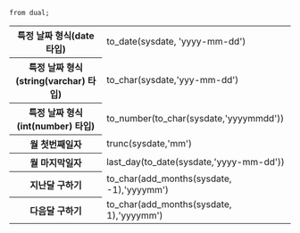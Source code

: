 ```
from dual;
```

<table>
  <tr>
    <th>특정 날짜 형식(date 타입)</th>
    <td>to_date(sysdate, 'yyyy-mm-dd')</td>
  </tr>
  <tr>
    <th>특정 날짜 형식(string(varchar) 타입)</th>
    <td>to_char(sysdate,'yyy-mm-dd')</td>
  </tr>
  <tr>
    <th>특정 날짜 형식(int(number) 타입)</th>
    <td>to_number(to_char(sysdate,'yyyymmdd'))</td>
  </tr>
  <tr>
    <th>월 첫번째일자</th>
    <td>trunc(sysdate,'mm')</td>
  </tr>
   <tr>
    <th>월 마지막일자</th>
    <td>last_day(to_date(sysdate,'yyyy-mm-dd'))</td>
  </tr>
   <tr>
    <th>지난달 구하기</th>
    <td>to_char(add_months(sysdate, -1),'yyyymm')</td>
  </tr>
   <tr>
    <th>다음달 구하기</th>
    <td>to_char(add_months(sysdate, 1),'yyyymm')</td>
  </tr>
</table>
